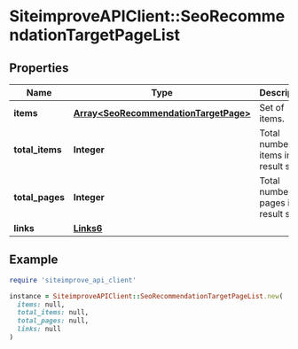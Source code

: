 # SiteimproveAPIClient::SeoRecommendationTargetPageList

## Properties

| Name | Type | Description | Notes |
| ---- | ---- | ----------- | ----- |
| **items** | [**Array&lt;SeoRecommendationTargetPage&gt;**](SeoRecommendationTargetPage.md) | Set of items. |  |
| **total_items** | **Integer** | Total number of items in result set. |  |
| **total_pages** | **Integer** | Total number of pages in result set. |  |
| **links** | [**Links6**](Links6.md) |  | [optional] |

## Example

```ruby
require 'siteimprove_api_client'

instance = SiteimproveAPIClient::SeoRecommendationTargetPageList.new(
  items: null,
  total_items: null,
  total_pages: null,
  links: null
)
```

